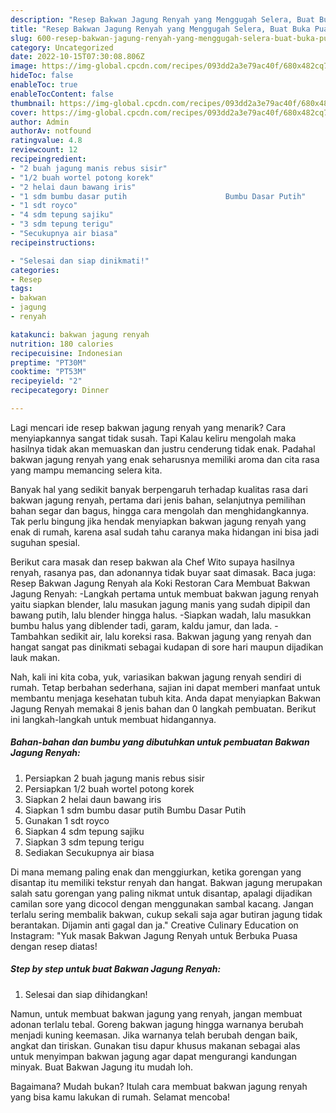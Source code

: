 ```yaml
---
description: "Resep Bakwan Jagung Renyah yang Menggugah Selera, Buat Buka Puasa Lezat"
title: "Resep Bakwan Jagung Renyah yang Menggugah Selera, Buat Buka Puasa Lezat"
slug: 600-resep-bakwan-jagung-renyah-yang-menggugah-selera-buat-buka-puasa-lezat
category: Uncategorized
date: 2022-10-15T07:30:08.806Z
image: https://img-global.cpcdn.com/recipes/093dd2a3e79ac40f/680x482cq70/bakwan-jagung-renyah-foto-resep-utama.jpg
hideToc: false
enableToc: true
enableTocContent: false
thumbnail: https://img-global.cpcdn.com/recipes/093dd2a3e79ac40f/680x482cq70/bakwan-jagung-renyah-foto-resep-utama.jpg
cover: https://img-global.cpcdn.com/recipes/093dd2a3e79ac40f/680x482cq70/bakwan-jagung-renyah-foto-resep-utama.jpg
author: Admin
authorAv: notfound
ratingvalue: 4.8
reviewcount: 12
recipeingredient:
- "2 buah jagung manis rebus sisir"
- "1/2 buah wortel potong korek"
- "2 helai daun bawang iris"
- "1 sdm bumbu dasar putih                      Bumbu Dasar Putih"
- "1 sdt royco"
- "4 sdm tepung sajiku"
- "3 sdm tepung terigu"
- "Secukupnya air biasa"
recipeinstructions:

- "Selesai dan siap dinikmati!"
categories:
- Resep
tags:
- bakwan
- jagung
- renyah

katakunci: bakwan jagung renyah 
nutrition: 180 calories
recipecuisine: Indonesian
preptime: "PT30M"
cooktime: "PT53M"
recipeyield: "2"
recipecategory: Dinner

---
```



Lagi mencari ide resep bakwan jagung renyah yang menarik? Cara menyiapkannya sangat tidak susah. Tapi Kalau keliru mengolah maka hasilnya tidak akan memuaskan dan justru cenderung tidak enak. Padahal bakwan jagung renyah yang enak seharusnya memiliki aroma dan cita rasa yang mampu memancing selera kita.


Banyak hal yang sedikit banyak berpengaruh terhadap kualitas rasa dari bakwan jagung renyah, pertama dari jenis bahan, selanjutnya pemilihan bahan segar dan bagus, hingga cara mengolah dan menghidangkannya. Tak perlu bingung jika hendak menyiapkan bakwan jagung renyah yang enak di rumah, karena asal sudah tahu caranya maka hidangan ini bisa jadi suguhan spesial.

Berikut cara masak dan resep bakwan ala Chef Wito supaya hasilnya renyah, rasanya pas, dan adonannya tidak buyar saat dimasak. Baca juga: Resep Bakwan Jagung Renyah ala Koki Restoran Cara Membuat Bakwan Jagung Renyah: -Langkah pertama untuk membuat bakwan jagung renyah yaitu siapkan blender, lalu masukan jagung manis yang sudah dipipil dan bawang putih, lalu blender hingga halus. -Siapkan wadah, lalu masukkan bumbu halus yang diblender tadi, garam, kaldu jamur, dan lada. -Tambahkan sedikit air, lalu koreksi rasa. Bakwan jagung yang renyah dan hangat sangat pas dinikmati sebagai kudapan di sore hari maupun dijadikan lauk makan.


Nah, kali ini kita coba, yuk, variasikan bakwan jagung renyah sendiri di rumah. Tetap berbahan sederhana, sajian ini dapat memberi manfaat untuk membantu menjaga kesehatan tubuh kita. Anda dapat menyiapkan Bakwan Jagung Renyah memakai 8 jenis bahan dan 0 langkah pembuatan. Berikut ini langkah-langkah untuk membuat hidangannya.

<!--inarticleads1-->

##### Bahan-bahan dan bumbu yang dibutuhkan untuk pembuatan Bakwan Jagung Renyah:

1. Persiapkan 2 buah jagung manis rebus sisir
1. Persiapkan 1/2 buah wortel potong korek
1. Siapkan 2 helai daun bawang iris
1. Siapkan 1 sdm bumbu dasar putih                      Bumbu Dasar Putih
1. Gunakan 1 sdt royco
1. Siapkan 4 sdm tepung sajiku
1. Siapkan 3 sdm tepung terigu
1. Sediakan Secukupnya air biasa


Di mana memang paling enak dan menggiurkan, ketika gorengan yang disantap itu memiliki tekstur renyah dan hangat. Bakwan jagung merupakan salah satu gorengan yang paling nikmat untuk disantap, apalagi dijadikan camilan sore yang dicocol dengan menggunakan sambal kacang. Jangan terlalu sering membalik bakwan, cukup sekali saja agar butiran jagung tidak berantakan. Dijamin anti gagal dan ja.&#34; Creative Culinary Education on Instagram: &#34;Yuk masak Bakwan Jagung Renyah untuk Berbuka Puasa dengan resep diatas! 

<!--inarticleads2-->

##### Step by step untuk buat Bakwan Jagung Renyah:


1. Selesai dan siap dihidangkan!

Namun, untuk membuat bakwan jagung yang renyah, jangan membuat adonan terlalu tebal. Goreng bakwan jagung hingga warnanya berubah menjadi kuning keemasan. Jika warnanya telah berubah dengan baik, angkat dan tiriskan. Gunakan tisu dapur khusus makanan sebagai alas untuk menyimpan bakwan jagung agar dapat mengurangi kandungan minyak. Buat Bakwan Jagung itu mudah loh. 

Bagaimana? Mudah bukan? Itulah cara membuat bakwan jagung renyah yang bisa kamu lakukan di rumah. Selamat mencoba!
